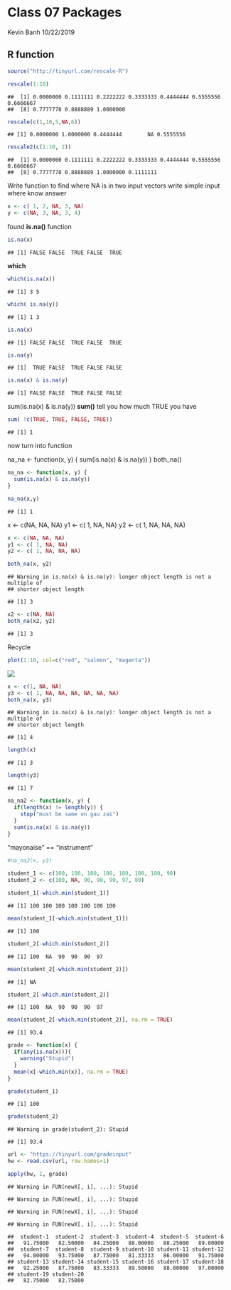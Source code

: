 Class 07 Packages
================
Kevin Banh
10/22/2019

## R function

``` r
source("http://tinyurl.com/rescale-R")
```

``` r
rescale(1:10)
```

    ##  [1] 0.0000000 0.1111111 0.2222222 0.3333333 0.4444444 0.5555556 0.6666667
    ##  [8] 0.7777778 0.8888889 1.0000000

``` r
rescale(c(1,10,5,NA,6))
```

    ## [1] 0.0000000 1.0000000 0.4444444        NA 0.5555556

``` r
rescale2(c(1:10, 2))
```

    ##  [1] 0.0000000 0.1111111 0.2222222 0.3333333 0.4444444 0.5555556 0.6666667
    ##  [8] 0.7777778 0.8888889 1.0000000 0.1111111

Write function to find where NA is in two input vectors write simple
input where know answer

``` r
x <- c( 1, 2, NA, 3, NA)
y <- c(NA, 3, NA, 3, 4)
```

found **is.na()** function

``` r
is.na(x)
```

    ## [1] FALSE FALSE  TRUE FALSE  TRUE

**which**

``` r
which(is.na(x))
```

    ## [1] 3 5

``` r
which( is.na(y))
```

    ## [1] 1 3

``` r
is.na(x)
```

    ## [1] FALSE FALSE  TRUE FALSE  TRUE

``` r
is.na(y)
```

    ## [1]  TRUE FALSE  TRUE FALSE FALSE

``` r
is.na(x) & is.na(y)
```

    ## [1] FALSE FALSE  TRUE FALSE FALSE

sum(is.na(x) & is.na(y)) **sum()** tell you how much TRUE you have

``` r
sum( !c(TRUE, TRUE, FALSE, TRUE))
```

    ## [1] 1

now turn into function

na\_na \<- function(x, y) { sum(is.na(x) & is.na(y)) } both\_na()

``` r
na_na <- function(x, y) {
  sum(is.na(x) & is.na(y))
}
```

``` r
na_na(x,y)
```

    ## [1] 1

x \<- c(NA, NA, NA) y1 \<- c( 1, NA, NA) y2 \<- c( 1, NA, NA, NA)

``` r
x <- c(NA, NA, NA)
y1 <- c( 1, NA, NA)
y2 <- c( 1, NA, NA, NA)
```

``` r
both_na(x, y2)
```

    ## Warning in is.na(x) & is.na(y): longer object length is not a multiple of
    ## shorter object length

    ## [1] 3

``` r
x2 <- c(NA, NA)
both_na(x2, y2)
```

    ## [1] 3

Recycle

``` r
plot(1:10, col=c("red", "salmon", "magenta"))
```

![](Class7_files/figure-gfm/unnamed-chunk-17-1.png)<!-- -->

``` r
x <- c(1, NA, NA)
y3 <- c( 1, NA, NA, NA, NA, NA, NA)
both_na(x, y3)
```

    ## Warning in is.na(x) & is.na(y): longer object length is not a multiple of
    ## shorter object length

    ## [1] 4

``` r
length(x)
```

    ## [1] 3

``` r
length(y3)
```

    ## [1] 7

``` r
na_na2 <- function(x, y) {
  if(length(x) != length(y)) {
    stop("must be same on gau zai")
  }
  sum(is.na(x) & is.na(y))
}
```

“mayonaise” == “instrument”

``` r
#na_na2(x, y3)
```

``` r
student_1 <- c(100, 100, 100, 100, 100, 100, 100, 90)
student_2 <- c(100, NA, 90, 90, 90, 97, 80)

student_1[-which.min(student_1)]
```

    ## [1] 100 100 100 100 100 100 100

``` r
mean(student_1[-which.min(student_1)])
```

    ## [1] 100

``` r
student_2[-which.min(student_2)]
```

    ## [1] 100  NA  90  90  90  97

``` r
mean(student_2[-which.min(student_2)])
```

    ## [1] NA

``` r
student_2[-which.min(student_2)]
```

    ## [1] 100  NA  90  90  90  97

``` r
mean(student_2[-which.min(student_2)], na.rm = TRUE)
```

    ## [1] 93.4

``` r
grade <- function(x) {
  if(any(is.na(x))){
    warning("Stupid")
  }
  mean(x[-which.min(x)], na.rm = TRUE)
}
```

``` r
grade(student_1)
```

    ## [1] 100

``` r
grade(student_2)
```

    ## Warning in grade(student_2): Stupid

    ## [1] 93.4

``` r
url <- "https://tinyurl.com/gradeinput"
hw <- read.csv(url, row.names=1)
```

``` r
apply(hw, 1, grade)
```

    ## Warning in FUN(newX[, i], ...): Stupid
    
    ## Warning in FUN(newX[, i], ...): Stupid
    
    ## Warning in FUN(newX[, i], ...): Stupid
    
    ## Warning in FUN(newX[, i], ...): Stupid

    ##  student-1  student-2  student-3  student-4  student-5  student-6 
    ##   91.75000   82.50000   84.25000   88.00000   88.25000   89.00000 
    ##  student-7  student-8  student-9 student-10 student-11 student-12 
    ##   94.00000   93.75000   87.75000   81.33333   86.00000   91.75000 
    ## student-13 student-14 student-15 student-16 student-17 student-18 
    ##   92.25000   87.75000   83.33333   89.50000   88.00000   97.00000 
    ## student-19 student-20 
    ##   82.75000   82.75000
